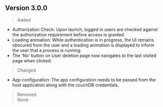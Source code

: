 Version 3.0.0
-------------

> Added
  * Authorization Check: Upon launch, logged in users are checked against the authorization requirement before access is granted.
  * Loading animation: While authentication is in progress, the UI remains obscured from the user and a loading animation is displayed to inform the user that a process is running. 
  * The 'No' button on User deletion page now navigates to the last visited page when clicked.
  


> Changed
  *  App configuration: The app configuration needs to be passed from the host application along with the couchDB credentials.
  

> Removed\
> None
